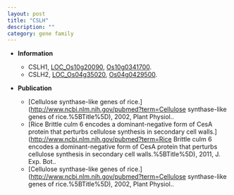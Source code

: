 ```yaml
---
layout: post
title: "CSLH"
description: ""
category: gene family
---
```


* **Information**  
    + CSLH1, [LOC_Os10g20090](http://rice.plantbiology.msu.edu/cgi-bin/ORF_infopage.cgi?orf=LOC_Os10g20090), [Os10g0341700](http://rapdb.dna.affrc.go.jp/viewer/gbrowse_details/irgsp1?name=Os10g0341700).
    + CSLH2, [LOC_Os04g35020](http://rice.plantbiology.msu.edu/cgi-bin/ORF_infopage.cgi?orf=LOC_Os04g35020), [Os04g0429500](http://rapdb.dna.affrc.go.jp/viewer/gbrowse_details/irgsp1?name=Os04g0429500).

* **Publication**  
    + [Cellulose synthase-like genes of rice.](http://www.ncbi.nlm.nih.gov/pubmed?term=Cellulose synthase-like genes of rice.%5BTitle%5D), 2002, Plant Physiol..
    + [Rice Brittle culm 6 encodes a dominant-negative form of CesA protein that perturbs cellulose synthesis in secondary cell walls.](http://www.ncbi.nlm.nih.gov/pubmed?term=Rice Brittle culm 6 encodes a dominant-negative form of CesA protein that perturbs cellulose synthesis in secondary cell walls.%5BTitle%5D), 2011, J. Exp. Bot..
    + [Cellulose synthase-like genes of rice.](http://www.ncbi.nlm.nih.gov/pubmed?term=Cellulose synthase-like genes of rice.%5BTitle%5D), 2002, Plant Physiol..



